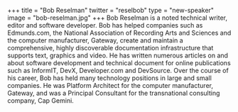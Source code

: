 +++
title = "Bob Reselman"
twitter = "reselbob"
type = "new-speaker"
image = "bob-reselman.jpg"
+++
Bob Reselman is a noted technical writer, editor and software developer. Bob has helped companies such as Edmunds.com, the National Association of Recording Arts and Sciences and the computer manufacturer, Gateway, create and maintain a comprehensive, highly discoverable documentation infrastructure that supports text, graphics and video. He has written numerous articles on and about software development and technical document for online publications such as InformIT, DevX, Developer.com and DevSource. Over the course of his career, Bob has held many technology positions in large and small companies. He was Platform Architect for the computer manufacturer, Gateway, and was a Principal Consultant for the transnational consulting company, Cap Gemini.